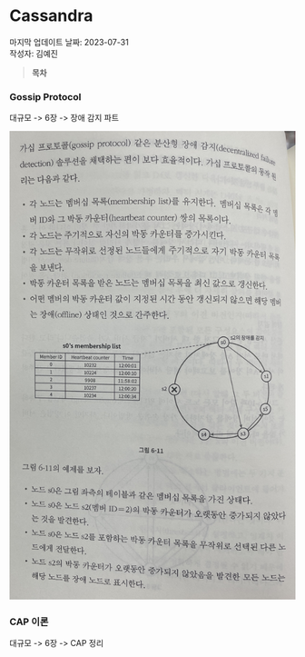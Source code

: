 # Cassandra

마지막 업데이트 날짜: 2023-07-31 <br>
작성자: 김예진

> **목차**

### Gossip Protocol

대규모 -> 6장 -> 장애 감지 파트

![](images/study_05.jpg)

### CAP 이론

대규모 -> 6장 -> CAP 정리